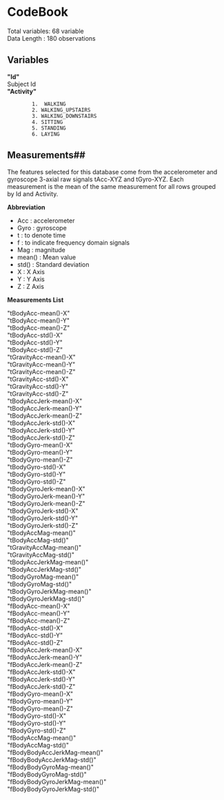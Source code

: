 # CodeBook #

Total variables: 68  variable  
Data Length : 180 observations


## Variables ##
**"Id"**	  
Subject Id    
**"Activity"**  
   	
			1.  WALKING  
			2. WALKING_UPSTAIRS    
			3. WALKING_DOWNSTAIRS  
			4. SITTING  
			5. STANDING  
			6. LAYING  

## Measurements##
The features selected for this database come from the accelerometer and gyroscope 3-axial raw signals tAcc-XYZ and tGyro-XYZ.  Each measurement is the mean of the same measurement for all rows grouped by Id and Activity.  

**Abbreviation**  
- Acc : accelerometer   
- Gyro : gyroscope   
- t : to denote time  
- f : to indicate frequency domain signals  
- Mag : magnitude   
- mean() : Mean value  
- std() : Standard deviation
- X : X Axis  
- Y : Y Axis  
- Z : Z Axis  


**Measurements List**

"tBodyAcc-mean()-X"  
"tBodyAcc-mean()-Y"   
"tBodyAcc-mean()-Z"   
"tBodyAcc-std()-X"   
"tBodyAcc-std()-Y"   
"tBodyAcc-std()-Z"   
"tGravityAcc-mean()-X"   
"tGravityAcc-mean()-Y"   
"tGravityAcc-mean()-Z"   
"tGravityAcc-std()-X"   
"tGravityAcc-std()-Y"   
"tGravityAcc-std()-Z"   
"tBodyAccJerk-mean()-X"   
"tBodyAccJerk-mean()-Y"   
"tBodyAccJerk-mean()-Z"   
"tBodyAccJerk-std()-X"   
"tBodyAccJerk-std()-Y"   
"tBodyAccJerk-std()-Z"   
"tBodyGyro-mean()-X"   
"tBodyGyro-mean()-Y"   
"tBodyGyro-mean()-Z"   
"tBodyGyro-std()-X"   
"tBodyGyro-std()-Y"   
"tBodyGyro-std()-Z"   
"tBodyGyroJerk-mean()-X"   
"tBodyGyroJerk-mean()-Y"   
"tBodyGyroJerk-mean()-Z"   
"tBodyGyroJerk-std()-X"   
"tBodyGyroJerk-std()-Y"   
"tBodyGyroJerk-std()-Z"   
"tBodyAccMag-mean()"   
"tBodyAccMag-std()"   
"tGravityAccMag-mean()"   
"tGravityAccMag-std()"   
"tBodyAccJerkMag-mean()"   
"tBodyAccJerkMag-std()"   
"tBodyGyroMag-mean()"   
"tBodyGyroMag-std()"   
"tBodyGyroJerkMag-mean()"   
"tBodyGyroJerkMag-std()"   
"fBodyAcc-mean()-X"   
"fBodyAcc-mean()-Y"   
"fBodyAcc-mean()-Z"   
"fBodyAcc-std()-X"   
"fBodyAcc-std()-Y"   
"fBodyAcc-std()-Z"   
"fBodyAccJerk-mean()-X"   
"fBodyAccJerk-mean()-Y"   
"fBodyAccJerk-mean()-Z"  
"fBodyAccJerk-std()-X"   
"fBodyAccJerk-std()-Y"   
"fBodyAccJerk-std()-Z"   
"fBodyGyro-mean()-X"  
"fBodyGyro-mean()-Y"   
"fBodyGyro-mean()-Z"  
"fBodyGyro-std()-X"   
"fBodyGyro-std()-Y"   
"fBodyGyro-std()-Z"   
"fBodyAccMag-mean()"   
"fBodyAccMag-std()"   
"fBodyBodyAccJerkMag-mean()"   
"fBodyBodyAccJerkMag-std()"   
"fBodyBodyGyroMag-mean()"   
"fBodyBodyGyroMag-std()"   
"fBodyBodyGyroJerkMag-mean()"   
\"fBodyBodyGyroJerkMag-std()"

